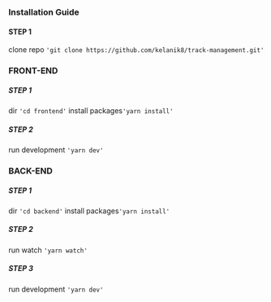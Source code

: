 ### Installation Guide

#### STEP 1

clone repo `'git clone https://github.com/kelanik8/track-management.git'`

### FRONT-END

##### STEP 1
dir `'cd frontend'`
install packages`'yarn install'`

##### STEP 2

run development `'yarn dev'`



### BACK-END

##### STEP 1
dir `'cd backend'`
install packages`'yarn install'`

##### STEP 2

run watch `'yarn watch'`

##### STEP 3

run development `'yarn dev'`

